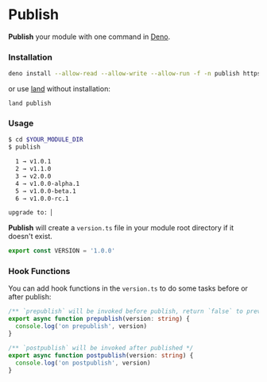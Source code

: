# Publish

**Publish** your module with one command in [Deno](https://deno.land).

### Installation

```bash
deno install --allow-read --allow-write --allow-run -f -n publish https://deno.land/x/publish@v1.14.0/cli.ts
```

or use [land](https://deno.land/x/land) without installation:

```
land publish
```

### Usage

```bash
$ cd $YOUR_MODULE_DIR
$ publish

  1 → v1.0.1
  2 → v1.1.0
  3 → v2.0.0
  4 → v1.0.0-alpha.1
  5 → v1.0.0-beta.1
  6 → v1.0.0-rc.1

upgrade to: ▏
```

**Publish** will create a `version.ts` file in your module root directory if it doesn't exist.

```ts
export const VERSION = '1.0.0'
```

### Hook Functions

You can add hook functions in the `version.ts` to do some tasks before or after publish:

```ts
/** `prepublish` will be invoked before publish, return `false` to prevent the publish */
export async function prepublish(version: string) {
  console.log('on prepublish', version)
}

/** `postpublish` will be invoked after published */
export async function postpublish(version: string) {
  console.log('on postpublish', version)
}
```
